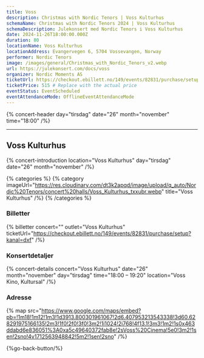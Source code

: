 ```yaml
---
title: Voss
description: Christmas with Nordic Tenors | Voss Kulturhus
schemaName: Christmas with Nordic Tenors 2024 | Voss Kulturhus
schemaDescription: Julekonsert med Nordic Tenors i Voss Kulturhus
date: 2024-11-26T18:00:00.000Z
duration: 80
locationName: Voss Kulturhus
locationAddress: Evangervegen 6, 5704 Vossevangen, Norway
performer: Nordic Tenors
image: /images/general/Christmas_with_Nordic_Tenors_v2.webp
url: https://julekonsert.com/docs/voss
organizer: Nordic Moments AS
ticketUrl: https://checkout.ebillett.no/149/events/82831/purchase/setup?kanal=dxf
ticketPrice: 515 # Replace with the actual price
eventStatus: EventScheduled
eventAttendanceMode: OfflineEventAttendanceMode
---
```


{% concert-header day="tirsdag" date="26" month="november" time="18:00" /%}

---

## Voss Kulturhus

{% concert-introduction location="Voss Kulturhus" day="tirsdag" date="26" month="november" /%}

{% categories %}
{% category imageUrl="https://res.cloudinary.com/dt3k2apqd/image/upload/q_auto/Nordic%20Tenors/concert%20halls/Voss_Kulturhus_txxubr.webp" title="Voss Kulturhus" /%}
{% /categories %}

### Billetter

{% billetter concert="" outlet="Voss Kulturhus" ticketUrl="https://checkout.ebillett.no/149/events/82831/purchase/setup?kanal=dxf" /%}

### Konsertdetaljer

{% concert-details concert="Voss Kulturhus" date="26" month="november" day="tirsdag" time="18:00 – 19:20" location="Voss Kino, Kultursal" /%}

### Adresse

{% map src="https://www.google.com/maps/embed?pb=!1m18!1m12!1m3!1d3913.800301961067!2d6.407953213543338!3d60.628291975166135!2m3!1f0!2f0!3f0!3m2!1i1024!2i768!4f13.1!3m3!1m2!1s0x463ddabd6e836051%3A0xa5c49640372fab8e!2sVoss%20Cinema!5e0!3m2!1sen!2sno!4v1712563948842!5m2!1sen!2sno" /%}

{%go-back-button/%}
